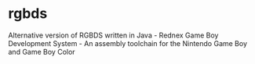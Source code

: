 # rgbds
Alternative version of RGBDS written in Java - Rednex Game Boy Development System - An assembly toolchain for the Nintendo Game Boy and Game Boy Color
